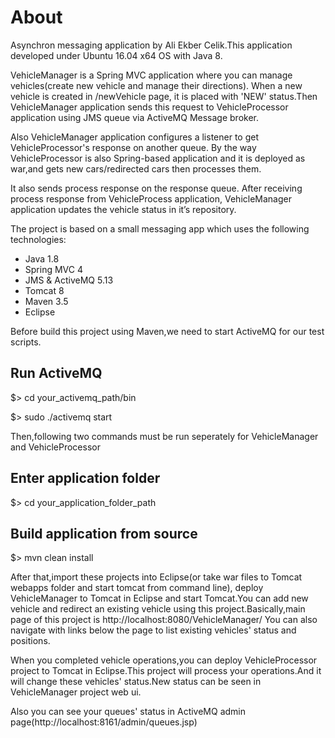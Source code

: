 
# About

Asynchron messaging application by Ali Ekber Celik.This application developed under Ubuntu 16.04 x64 OS with Java 8.

VehicleManager is a Spring MVC application where you can manage vehicles(create new vehicle and manage their directions).
When a new vehicle is created in /newVehicle page, it is placed with 'NEW' status.Then VehicleManager application sends this request to VehicleProcessor application using JMS queue via ActiveMQ Message broker.

Also VehicleManager application configures a listener to get VehicleProcessor's response on another queue.
By the way VehicleProcessor is also Spring-based application and it is deployed as war,and gets new cars/redirected cars then processes them.

It also sends process response on the response queue. After receiving process response from VehicleProcess application, VehicleManager application updates the vehicle status in it’s repository.

The project is based on a small messaging app which uses the following technologies:

* Java 1.8
* Spring MVC 4
* JMS & ActiveMQ 5.13
* Tomcat 8
* Maven 3.5
* Eclipse


Before build this project using Maven,we need to start ActiveMQ for our test scripts.

## Run ActiveMQ

$> cd your_activemq_path/bin

$> sudo ./activemq start


Then,following two commands must be run seperately for VehicleManager and VehicleProcessor

## Enter application folder

$> cd your_application_folder_path

## Build application from source

$> mvn clean install

After that,import these projects into Eclipse(or take war files to Tomcat webapps folder and start tomcat from command line), deploy VehicleManager to Tomcat in Eclipse and start Tomcat.You can add new vehicle and redirect an existing vehicle using this project.Basically,main page of this project is http://localhost:8080/VehicleManager/ You can also navigate with links below the page to list existing vehicles' status and positions.

When you completed vehicle operations,you can deploy VehicleProcessor project to Tomcat in Eclipse.This project will process your operations.And it will change these vehicles' status.New status can be seen in VehicleManager project web ui.

Also you can see your queues' status in ActiveMQ admin page(http://localhost:8161/admin/queues.jsp)
